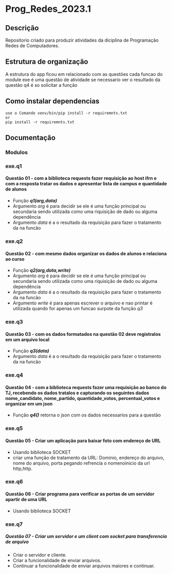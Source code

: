 # Prog_Redes_2023.1
## Descrição 
 Repositorio criado para produzir atividades da diciplina de Programação Redes de Computadores.
## Estrutura de organização
 A estrutura do app ficou em relacionado com as questões cada funcao do module exe é uma questão de atividade se necessario ver o resultado da questão q4 é so solicitar a função
## Como instalar dependencias
    use o Comando venv/bin/pip install -r requiremnts.txt
    or
    pip install -r requiremnts.txt

## Documentação
 ### Modulos
  ### exe.q1
   #### Questão 01 - com a biblioteca requests fazer requisição ao host ifrn e com a resposta tratar os dados e apresentar lista de campus e quantidade de alunos
   * Função __*q1(arg,data)*__
   * Argumento *arg* é para decidir se ele é uma função principal ou secundaria sendo utilizada como uma riquisição de dado ou alguma dependência
   * Argumento *data* é a o resultado da requisição para fazer o tratamento da na funcão
  ### exe.q2
   #### Questão 02 - com mesmo dados organizar os dados de alunos e relaciona ao curso
   * Função __*q2(arg,data,write)*__
   * Argumento *arg* é para decidir se ele é uma função principal ou secundaria sendo utilizada como uma riquisição de dado ou alguma dependência
   * Argumento *data* é a o resultado da requisição para fazer o tratamento da na funcão
   * Argumento *write* é para apenas escrever o arquivo e nao printar é utilizada quando for apenas um funcao surpote da função *q3*
  ### exe.q3
   #### Questão 03 - com os dados formatados na questão 02 deve registralos em um arquivo local
   * Função __*q3(data)*__
   * Argumento *data* é a o resultado da requisição para fazer o tratamento da na funcão 
  ### exe.q4
   #### Questão 04 - com a biblioteca requests fazer uma requisição ao banco do TJ, recebendo os dados tratalos e capturando os seguintes dados nome_candidato, nome_partido, quantidade_votos, percentual_votos e organizar em um json
   * Função __*q4()*__ retorna o json com os dados necessarios para a questão
  ### exe.q5
   #### Questão 05 - Criar um aplicação para baixar foto com endereço de URL
   * Usando biblioteca SOCKET
   * criar uma função de tratamento da URL: Dominio, endereço do arquivo, nome do arquivo, porta pegando refrencia o nomenoinicio da url http,http.
  ### exe.q6
   #### Questão 06 - Criar programa para verificar as portas de um servidor apartir de uma URL
   * Usando biblioteca SOCKET
  ### exe.q7
   ##### Questão 07 - Criar um servidor e um client com socket para transferencia de arquivo
   * Criar o servidor e cliente.
   * Criar a funcionalidade de enviar arquivos.
   * Continuar  a funcionalidade de enviar arquivos maiores  e continuar.

  
